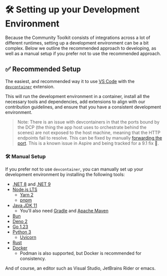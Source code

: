# 🛠️ Setting up your Development Environment

Because the Community Toolkit consists of integrations across a lot of different runtimes, setting up a development environment can be a bit complex. Below we outline the recommended approach to developing, as well as a manual setup if you prefer not to use the recommended approach.

## ✅ Recommended Setup

The easiest, and recommended way it to use [VS Code](https://code.visualstudio.com/) with the [`devcontainer`](https://code.visualstudio.com/docs/remote/containers) extension.

This will run the development environment in a container, install all the necessary tools and dependencies, add extensions to align with our contribution guidelines, and ensure that you have a consistent development environment.

> Note: There is an issue with devcontainers in that the ports bound by the DCP (the thing the app host uses to orchestrate behind the scenes) are not exposed to the host machine, meaning that the HTTP endpoints fail to resolve. This can be fixed by manually [forwarding the port](https://code.visualstudio.com/docs/editor/port-forwarding). This is a known issue in Aspire and being tracked for a 9.1 fix 🤞.

### 🛠️ Manual Setup

If you prefer not to use `devcontainer`, you can manually set up your development environment by installing the following tools:

-   [.NET 8](https://dotnet.microsoft.com/download/dotnet/8.0) and [.NET 9](https://dotnet.microsoft.com/download/dotnet/9.0)
-   [Node.js LTS](https://nodejs.org/en/)
    -   [Yarn 2](https://yarnpkg.com/getting-started/install)
    -   [pnpm](https://pnpm.io/)
-   [Java JDK 11](https://learn.microsoft.com/java/openjdk/download)
    -   You'll also need [Gradle](https://gradle.org/install/) and [Apache Maven](https://maven.apache.org/download.cgi)
-   [Bun](https://bun.sh)
-   [Deno 2](https://deno.land/)
-   [Go 1.23](https://golang.org/)
-   [Python 3](https://www.python.org/downloads/)
    -   [Uvicorn](https://www.uvicorn.org/)
-   [Rust](https://www.rust-lang.org/tools/install)
-   [Docker](https://docs.docker.com/get-docker/)
    -   Podman is also supported, but Docker is recommended for consistency.

And of course, an editor such as Visual Studio, JetBrains Rider or emacs.
